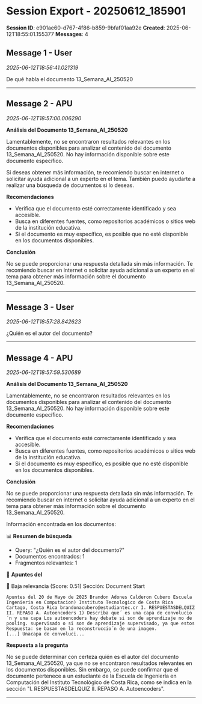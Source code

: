 # Session Export - 20250612_185901

**Session ID**: e901ae60-d767-4f86-b859-9bfaf01aa92e
**Created**: 2025-06-12T18:55:01.155377
**Messages**: 4

## Message 1 - User
*2025-06-12T18:56:41.021319*

De qué habla el documento 13_Semana_AI_250520

---

## Message 2 - APU
*2025-06-12T18:57:00.006290*

**Análisis del Documento 13_Semana_AI_250520**

Lamentablemente, no se encontraron resultados relevantes en los documentos disponibles para analizar el contenido del documento 13_Semana_AI_250520. No hay información disponible sobre este documento específico.

Si deseas obtener más información, te recomiendo buscar en internet o solicitar ayuda adicional a un experto en el tema. También puedo ayudarte a realizar una búsqueda de documentos si lo deseas.

**Recomendaciones**

* Verifica que el documento esté correctamente identificado y sea accesible.
* Busca en diferentes fuentes, como repositorios académicos o sitios web de la institución educativa.
* Si el documento es muy específico, es posible que no esté disponible en los documentos disponibles.

**Conclusión**

No se puede proporcionar una respuesta detallada sin más información. Te recomiendo buscar en internet o solicitar ayuda adicional a un experto en el tema para obtener más información sobre el documento 13_Semana_AI_250520.

---

## Message 3 - User
*2025-06-12T18:57:28.842623*

¿Quién es el autor del documento?

---

## Message 4 - APU
*2025-06-12T18:57:59.530689*

**Análisis del Documento 13_Semana_AI_250520**

Lamentablemente, no se encontraron resultados relevantes en los documentos disponibles para analizar el contenido del documento 13_Semana_AI_250520. No hay información disponible sobre este documento específico.

**Recomendaciones**

* Verifica que el documento esté correctamente identificado y sea accesible.
* Busca en diferentes fuentes, como repositorios académicos o sitios web de la institución educativa.
* Si el documento es muy específico, es posible que no esté disponible en los documentos disponibles.

**Conclusión**

No se puede proporcionar una respuesta detallada sin más información. Te recomiendo buscar en internet o solicitar ayuda adicional a un experto en el tema para obtener más información sobre el documento 13_Semana_AI_250520.



Información encontrada en los documentos:


📊 **Resumen de búsqueda**
- Query: "¿Quién es el autor del documento?"
- Documentos encontrados: 1
- Fragmentos relevantes: 1

📄 **Apuntes del**

🔴 Baja relevancia (Score: 0.51)
Sección: Document Start
```
Apuntes del 20 de Mayo de 2025 Brandon Adones Calderon Cubero Escuela Ingenieria en Computacion) Instituto Tecnologico de Costa Rica Cartago, Costa Rica brandonacubero@estudiantec.cr I. RESPUESTASDELQUIZ II. REPASO A. Autoencoders 1) Describa que´ es una capa de convolucio´n y una capa Los autoencoders hay debate si son de aprendizaje no de pooling. supervisado o si son de aprendizaje supervisado, ya que estos Respuesta: se basan en la reconstruccio´n de una imagen.
[...] Unacapa de convoluci...
```

**Respuesta a la pregunta**

No se puede determinar con certeza quién es el autor del documento 13_Semana_AI_250520, ya que no se encontraron resultados relevantes en los documentos disponibles. Sin embargo, se puede confirmar que el documento pertenece a un estudiante de la Escuela de Ingeniería en Computación del Instituto Tecnológico de Costa Rica, como se indica en la sección "I. RESPUESTASDELQUIZ II. REPASO A. Autoencoders".

---

